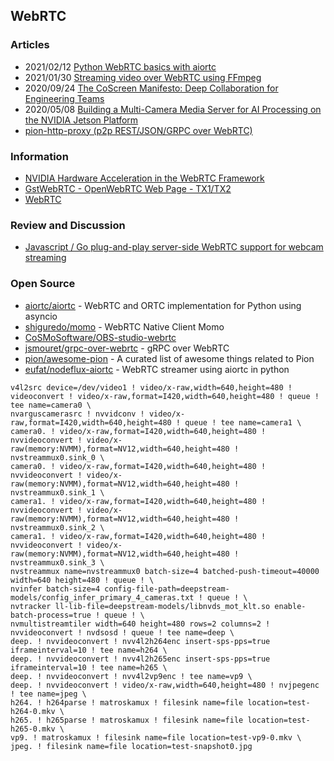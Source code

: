 ## WebRTC


### Articles
- 2021/02/12 [Python WebRTC basics with aiortc](https://dev.to/whitphx/python-webrtc-basics-with-aiortc-48id)
- 2021/01/30 [Streaming video over WebRTC using FFmpeg](https://blog.maxwellgale.com/2021/01/30/streaming-video-over-webrtc-using-ffmpeg/)
- 2020/09/24 [The CoScreen Manifesto: Deep Collaboration for Engineering Teams](https://medium.com/coscreen/the-coscreen-manifesto-deep-collaboration-for-engineering-teams-5a5305ec8445)
- 2020/05/08 [Building a Multi-Camera Media Server for AI Processing on the NVIDIA Jetson Platform](https://developer.nvidia.com/blog/building-multi-camera-media-server-ai-processing-jetson/)
- [pion-http-proxy (p2p REST/JSON/GRPC over WebRTC)](https://www.gitmemory.com/issue/pion/awesome-pion/14/753387891)


### Information
- [NVIDIA Hardware Acceleration in the WebRTC Framework](https://docs.nvidia.com/jetson/l4t/index.html#page/Tegra%20Linux%20Driver%20Package%20Development%20Guide/hardware_acceleration_in_webrtc.html)
- [GstWebRTC - OpenWebRTC Web Page - TX1/TX2](https://developer.ridgerun.com/wiki/index.php?title=GstWebRTC_-_OpenWebRTC_Web_Page_-_TX1/TX2)
- [WebRTC](https://wiki.nikitavoloboev.xyz/web/webrtc)



### Review and Discussion
- [Javascript / Go plug-and-play server-side WebRTC support for webcam streaming](https://codereview.stackexchange.com/questions/248425/javascript-go-plug-and-play-server-side-webrtc-support-for-webcam-streaming)



### Open Source
- [aiortc/aiortc](https://github.com/aiortc/aiortc) - WebRTC and ORTC implementation for Python using asyncio
- [shiguredo/momo](https://github.com/shiguredo/momo) - WebRTC Native Client Momo
- [CoSMoSoftware/OBS-studio-webrtc](https://github.com/CoSMoSoftware/OBS-studio-webrtc)
- [jsmouret/grpc-over-webrtc](https://github.com/jsmouret/grpc-over-webrtc) - gRPC over WebRTC
- [pion/awesome-pion](https://github.com/pion/awesome-pion) - A curated list of awesome things related to Pion
- [eufat/nodeflux-aiortc](https://github.com/eufat/nodeflux-aiortc) - WebRTC streamer using aiortc in python


```
v4l2src device=/dev/video1 ! video/x-raw,width=640,height=480 ! videoconvert ! video/x-raw,format=I420,width=640,height=480 ! queue ! tee name=camera0 \
nvarguscamerasrc ! nvvidconv ! video/x-raw,format=I420,width=640,height=480 ! queue ! tee name=camera1 \
camera0. ! video/x-raw,format=I420,width=640,height=480 ! nvvideoconvert ! video/x-raw(memory:NVMM),format=NV12,width=640,height=480 ! nvstreammux0.sink_0 \
camera0. ! video/x-raw,format=I420,width=640,height=480 ! nvvideoconvert ! video/x-raw(memory:NVMM),format=NV12,width=640,height=480 ! nvstreammux0.sink_1 \
camera1. ! video/x-raw,format=I420,width=640,height=480 ! nvvideoconvert ! video/x-raw(memory:NVMM),format=NV12,width=640,height=480 ! nvstreammux0.sink_2 \
camera1. ! video/x-raw,format=I420,width=640,height=480 ! nvvideoconvert ! video/x-raw(memory:NVMM),format=NV12,width=640,height=480 ! nvstreammux0.sink_3 \
nvstreammux name=nvstreammux0 batch-size=4 batched-push-timeout=40000 width=640 height=480 ! queue ! \
nvinfer batch-size=4 config-file-path=deepstream-models/config_infer_primary_4_cameras.txt ! queue ! \
nvtracker ll-lib-file=deepstream-models/libnvds_mot_klt.so enable-batch-process=true ! queue ! \
nvmultistreamtiler width=640 height=480 rows=2 columns=2 ! nvvideoconvert ! nvdsosd ! queue ! tee name=deep \
deep. ! nvvideoconvert ! nvv4l2h264enc insert-sps-pps=true iframeinterval=10 ! tee name=h264 \
deep. ! nvvideoconvert ! nvv4l2h265enc insert-sps-pps=true iframeinterval=10 ! tee name=h265 \
deep. ! nvvideoconvert ! nvv4l2vp9enc ! tee name=vp9 \
deep. ! nvvideoconvert ! video/x-raw,width=640,height=480 ! nvjpegenc ! tee name=jpeg \
h264. ! h264parse ! matroskamux ! filesink name=file location=test-h264-0.mkv \
h265. ! h265parse ! matroskamux ! filesink name=file location=test-h265-0.mkv \
vp9. ! matroskamux ! filesink name=file location=test-vp9-0.mkv \
jpeg. ! filesink name=file location=test-snapshot0.jpg
```

